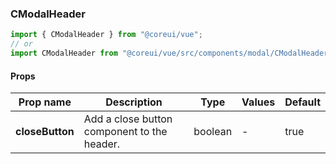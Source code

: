 ### CModalHeader

```jsx
import { CModalHeader } from "@coreui/vue";
// or
import CModalHeader from "@coreui/vue/src/components/modal/CModalHeader";
```

#### Props

| Prop name       | Description                                 | Type    | Values | Default |
| --------------- | ------------------------------------------- | ------- | ------ | ------- |
| **closeButton** | Add a close button component to the header. | boolean | -      | true    |
